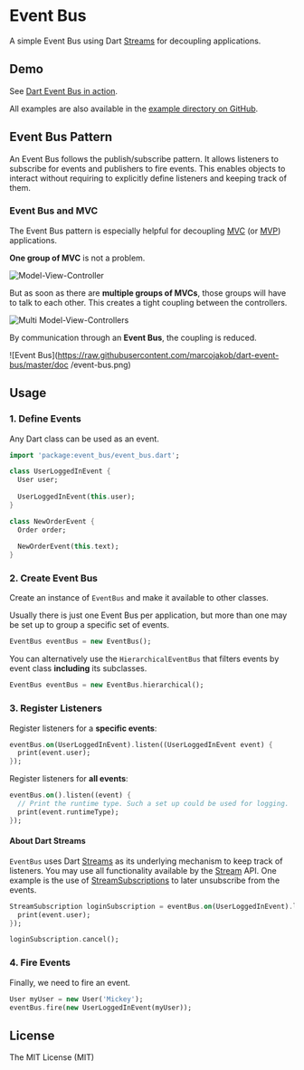 # Event Bus

A simple Event Bus using Dart [Streams](https://api.dartlang.org/apidocs/channels/stable/dartdoc-viewer/dart:async.Stream) 
for decoupling applications.


## Demo

See [Dart Event Bus in action](http://code.makery.ch/library/dart-event-bus/).

All examples are also available in the [example directory on GitHub](https://github.com/marcojakob/dart-event-bus/tree/master/example).


## Event Bus Pattern

An Event Bus follows the publish/subscribe pattern. It allows listeners to 
subscribe for events and publishers to fire events. This enables objects to
interact without requiring to explicitly define listeners and keeping track of
them.


### Event Bus and MVC

The Event Bus pattern is especially helpful for decoupling [MVC](http://wikipedia.org/wiki/Model_View_Controller) 
(or [MVP](http://wikipedia.org/wiki/Model_View_Presenter)) applications.

**One group of MVC** is not a problem.

![Model-View-Controller](https://raw.githubusercontent.com/marcojakob/dart-event-bus/master/doc/mvc.png)

But as soon as there are **multiple groups of MVCs**, those groups will have to talk
to each other. This creates a tight coupling between the controllers.

![Multi Model-View-Controllers](https://raw.githubusercontent.com/marcojakob/dart-event-bus/master/doc/mvc-multi.png)

By communication through an **Event Bus**, the coupling is reduced.

![Event Bus](https://raw.githubusercontent.com/marcojakob/dart-event-bus/master/doc /event-bus.png)


## Usage

### 1. Define Events

Any Dart class can be used as an event.

```dart
import 'package:event_bus/event_bus.dart';

class UserLoggedInEvent {
  User user;
  
  UserLoggedInEvent(this.user);
}

class NewOrderEvent {
  Order order;
  
  NewOrderEvent(this.text);
}
```


### 2. Create Event Bus

Create an instance of `EventBus` and make it available to other classes.

Usually there is just one Event Bus per application, but more than one may be 
set up to group a specific set of events.

```dart
EventBus eventBus = new EventBus();
```

You can alternatively use the `HierarchicalEventBus` that filters events by 
event class **including** its subclasses. 

```dart
EventBus eventBus = new EventBus.hierarchical();
```


### 3. Register Listeners

Register listeners for a **specific events**: 

```dart
eventBus.on(UserLoggedInEvent).listen((UserLoggedInEvent event) {
  print(event.user);
});
```

Register listeners for **all events**:

```dart
eventBus.on().listen((event) {
  // Print the runtime type. Such a set up could be used for logging.
  print(event.runtimeType); 
});
```


#### About Dart Streams

`EventBus` uses Dart [Streams](https://api.dartlang.org/apidocs/channels/stable/dartdoc-viewer/dart:async.Stream)
as its underlying mechanism to keep track of listeners. You may use all 
functionality available by the [Stream](https://api.dartlang.org/apidocs/channels/stable/dartdoc-viewer/dart:async.Stream)
API. One example is the use of [StreamSubscriptions](https://api.dartlang.org/apidocs/channels/stable/dartdoc-viewer/dart:async.StreamSubscription)
to later unsubscribe from the events.

```dart
StreamSubscription loginSubscription = eventBus.on(UserLoggedInEvent).listen((UserLoggedInEvent event) {
  print(event.user);	
});

loginSubscription.cancel();
```


### 4. Fire Events

Finally, we need to fire an event.

```dart
User myUser = new User('Mickey');
eventBus.fire(new UserLoggedInEvent(myUser));
```


## License

The MIT License (MIT)